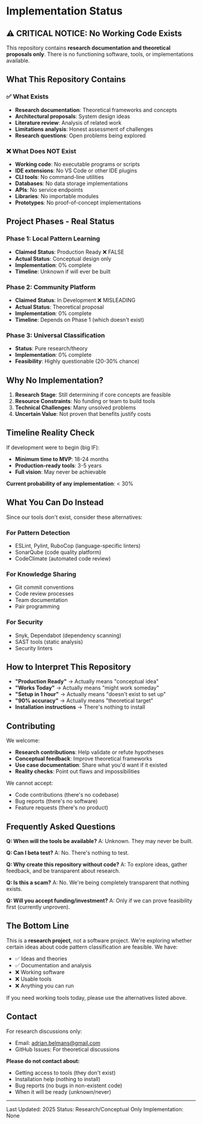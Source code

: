 # Implementation Status

## ⚠️ CRITICAL NOTICE: No Working Code Exists

This repository contains **research documentation and theoretical proposals only**. There is no functioning software, tools, or implementations available.

## What This Repository Contains

### ✅ What Exists
- **Research documentation**: Theoretical frameworks and concepts
- **Architectural proposals**: System design ideas
- **Literature review**: Analysis of related work
- **Limitations analysis**: Honest assessment of challenges
- **Research questions**: Open problems being explored

### ❌ What Does NOT Exist
- **Working code**: No executable programs or scripts
- **IDE extensions**: No VS Code or other IDE plugins
- **CLI tools**: No command-line utilities
- **Databases**: No data storage implementations
- **APIs**: No service endpoints
- **Libraries**: No importable modules
- **Prototypes**: No proof-of-concept implementations

## Project Phases - Real Status

### Phase 1: Local Pattern Learning
- **Claimed Status**: Production Ready ❌ FALSE
- **Actual Status**: Conceptual design only
- **Implementation**: 0% complete
- **Timeline**: Unknown if will ever be built

### Phase 2: Community Platform
- **Claimed Status**: In Development ❌ MISLEADING
- **Actual Status**: Theoretical proposal
- **Implementation**: 0% complete
- **Timeline**: Depends on Phase 1 (which doesn't exist)

### Phase 3: Universal Classification
- **Status**: Pure research/theory
- **Implementation**: 0% complete
- **Feasibility**: Highly questionable (20-30% chance)

## Why No Implementation?

1. **Research Stage**: Still determining if core concepts are feasible
2. **Resource Constraints**: No funding or team to build tools
3. **Technical Challenges**: Many unsolved problems
4. **Uncertain Value**: Not proven that benefits justify costs

## Timeline Reality Check

If development were to begin (big IF):
- **Minimum time to MVP**: 18-24 months
- **Production-ready tools**: 3-5 years
- **Full vision**: May never be achievable

**Current probability of any implementation**: < 30%

## What You Can Do Instead

Since our tools don't exist, consider these alternatives:

### For Pattern Detection
- ESLint, Pylint, RuboCop (language-specific linters)
- SonarQube (code quality platform)
- CodeClimate (automated code review)

### For Knowledge Sharing
- Git commit conventions
- Code review processes
- Team documentation
- Pair programming

### For Security
- Snyk, Dependabot (dependency scanning)
- SAST tools (static analysis)
- Security linters

## How to Interpret This Repository

- **"Production Ready"** → Actually means "conceptual idea"
- **"Works Today"** → Actually means "might work someday"
- **"Setup in 1 hour"** → Actually means "doesn't exist to set up"
- **"90% accuracy"** → Actually means "theoretical target"
- **Installation instructions** → There's nothing to install

## Contributing

We welcome:
- **Research contributions**: Help validate or refute hypotheses
- **Conceptual feedback**: Improve theoretical frameworks
- **Use case documentation**: Share what you'd want if it existed
- **Reality checks**: Point out flaws and impossibilities

We cannot accept:
- Code contributions (there's no codebase)
- Bug reports (there's no software)
- Feature requests (there's no product)

## Frequently Asked Questions

**Q: When will the tools be available?**
A: Unknown. They may never be built.

**Q: Can I beta test?**
A: No. There's nothing to test.

**Q: Why create this repository without code?**
A: To explore ideas, gather feedback, and be transparent about research.

**Q: Is this a scam?**
A: No. We're being completely transparent that nothing exists.

**Q: Will you accept funding/investment?**
A: Only if we can prove feasibility first (currently unproven).

## The Bottom Line

This is a **research project**, not a software project. We're exploring whether certain ideas about code pattern classification are feasible. We have:

- ✅ Ideas and theories
- ✅ Documentation and analysis
- ❌ Working software
- ❌ Usable tools
- ❌ Anything you can run

If you need working tools today, please use the alternatives listed above.

## Contact

For research discussions only:
- Email: adrian.belmans@gmail.com
- GitHub Issues: For theoretical discussions

**Please do not contact about:**
- Getting access to tools (they don't exist)
- Installation help (nothing to install)
- Bug reports (no bugs in non-existent code)
- When it will be ready (unknown/never)

---

Last Updated: 2025
Status: Research/Conceptual Only
Implementation: None
